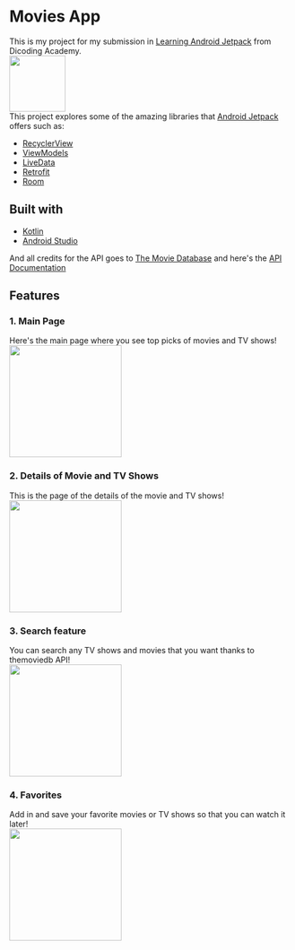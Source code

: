 # Movies App

This is my project for my submission in [Learning Android Jetpack](https://www.dicoding.com/academies/129) from Dicoding Academy. 
<br>
<img src="https://4.bp.blogspot.com/-NnAkV5vpYuw/XNMYF4RtLvI/AAAAAAAAI70/kdgLm3cnTO4FB4rUC0v9smscN3zHJPlLgCLcBGAs/s1600/Jetpack_logo%2B%25282%2529.png" width="100">
</br>
This project explores some of the amazing libraries that [Android Jetpack](https://developer.android.com/jetpack) offers such as:
- [RecyclerView](https://developer.android.com/jetpack/androidx/releases/recyclerview)
- [ViewModels](https://developer.android.com/topic/libraries/architecture/viewmodel)
- [LiveData](https://developer.android.com/reference/android/arch/lifecycle/LiveData)
- [Retrofit](https://square.github.io/retrofit/)
- [Room](https://developer.android.com/jetpack/androidx/releases/room)

## Built with
- [Kotlin](https://kotlinlang.org/)
- [Android Studio](https://developer.android.com/studio)

And all credits for the API goes to [The Movie Database](https://www.themoviedb.org/) and here's the [API Documentation](https://developers.themoviedb.org/3/getting-started/introduction)

## Features

### 1. Main Page
Here's the main page where you see top picks of movies and TV shows!
<br>
<img src="https://user-images.githubusercontent.com/32363208/119947576-1a419b80-bfc2-11eb-96d3-79024d145f13.jpeg" width="200">
</br>

### 2. Details of Movie and TV Shows
This is the page of the details of the movie and TV shows!
<br>
<img src="https://user-images.githubusercontent.com/32363208/119947888-73113400-bfc2-11eb-81e0-b63823d2baa2.jpeg" width="200">
</br>

### 3. Search feature
You can search any TV shows and movies that you want thanks to themoviedb API!
<br>
<img src="https://user-images.githubusercontent.com/32363208/119948176-c71c1880-bfc2-11eb-9226-4239e61cb9e7.jpeg" width="200">
</br>

### 4. Favorites
Add in and save your favorite movies or TV shows so that you can watch it later!
<br>
<img src="https://user-images.githubusercontent.com/32363208/119948330-ed41b880-bfc2-11eb-9533-522261610ba5.jpeg" width="200">
</br>

